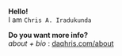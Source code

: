 **Hello!**   
I am `Chris A. Iradukunda`   

**Do you want more info?**     
_about + bio_ : [daqhris.com/about](https://daqhris.com/about)     
